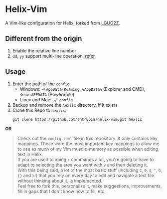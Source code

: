 # Helix-Vim

A Vim-like configuration for Helix, forked from [LGUG2Z](https://github.com/LGUG2Z/helix-vim).

## Different from the origin

1. Enable the relative line number
2. `dd`, `yy` support multi-line operation, [refer](https://github.com/LGUG2Z/helix-vim/issues/13)

## Usage

1. Enter the path of the `config`
    - Windows: `~\AppData\Roaming`, `%AppData%` (Explorer and CMD), `$env:APPDATA` (PowerShell)
    - Linux and Mac: `~/.config`
2. Backup and remove the `hexlix` directory, if it exists
3. Clone this Repo to `hexlix`:
    ```
    git clone https://github.com/entr0pia/helix-vim.git hexlix
    ```

**OR**

> Check out the `config.toml` file in this repository. It only
contains key mappings. These were the most important key mappings to allow me
to use as much of my Vim muscle-memory as possible when editing text in Helix.  
> If you are used to doing `c` commands a lot, you're going to have to adapt
to selecting the area you want with `v` and then deleting it.  
> With this being said, a lot of the most basic stuff (including `C`, `0`, `$`,
`^`, `G`, `{}` and `%`!) that you rely on every day to edit and navigate a text
file without thinking about it, is implemented.  
> Feel free to fork this, personalize it, make suggestions, improvements, fill in
gaps that I don't know how to fill, etc.
